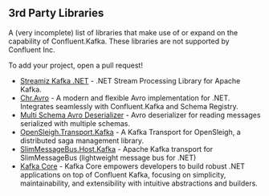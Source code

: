 
## 3rd Party Libraries

A (very incomplete) list of libraries that make use of or expand on the capability of Confluent.Kafka. These libraries are not supported by Confluent Inc.

To add your project, open a pull request!

- [Streamiz Kafka .NET](https://github.com/LGouellec/kafka-streams-dotnet) - .NET Stream Processing Library for Apache Kafka.
- [Chr.Avro](https://github.com/ch-robinson/dotnet-avro) - A modern and flexible Avro implementation for .NET. Integrates seamlessly with Confluent.Kafka and Schema Registry.
- [Multi Schema Avro Deserializer](https://github.com/ycherkes/multi-schema-avro-desrializer) - Avro deserializer for reading messages serialized with multiple schemas.
- [OpenSleigh.Transport.Kafka](https://github.com/mizrael/OpenSleigh/tree/develop/src/OpenSleigh.Transport.Kafka) - A Kafka Transport for OpenSleigh, a distributed saga management library.
- [SlimMessageBus.Host.Kafka](https://github.com/zarusz/SlimMessageBus) - Apache Kafka transport for SlimMessageBus (lightweight message bus for .NET)
- [Kafka Core](https://github.com/ffernandolima/confluent-kafka-core-dotnet) - Kafka Core empowers developers to build robust .NET applications on top of Confluent Kafka, focusing on simplicity, maintainability, and extensibility with intuitive abstractions and builders.